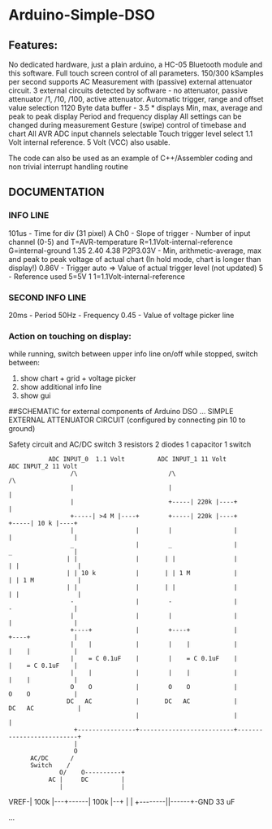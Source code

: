 # Arduino-Simple-DSO

##  Features:
No dedicated hardware, just a plain arduino, a HC-05 Bluetooth module and this software.
Full touch screen control of all parameters.
150/300 kSamples per second
supports AC Measurement with (passive) external attenuator circuit.
3 external circuits detected by software - no attenuator, passive attenuator /1, /10, /100, active attenuator.
Automatic trigger, range and offset value selection
1120 Byte data buffer - 3.5 * displays
Min, max, average and peak to peak display
Period and frequency display
All settings can be changed during measurement
Gesture (swipe) control of timebase and chart
All AVR ADC input channels selectable
Touch trigger level select
1.1 Volt internal reference. 5 Volt (VCC) also usable.

The code can also be used as an example of C++/Assembler coding
and non trivial interrupt handling routine

## DOCUMENTATION

### INFO LINE
101us  - Time for div (31 pixel)
A Ch0  - Slope of trigger
       - Number of input channel (0-5) and T=AVR-temperature R=1.1Volt-internal-reference G=internal-ground
1.35 2.40 4.38 P2P3.03V - Min, arithmetic-average, max and peak to peak voltage of actual chart (In hold mode, chart is longer than display!)
0.86V  - Trigger auto => Value of actual trigger level (not updated)
5      - Reference used 5=5V 1  1=1.1Volt-internal-reference

### SECOND INFO LINE
20ms  - Period
50Hz  - Frequency
0.45 - Value of voltage picker line

### Action on touching on display:
while running, switch between upper info line on/off
while stopped, switch between:
1. show chart + grid + voltage picker
2. show additional info line
3. show gui

##SCHEMATIC for external components of Arduino DSO
...
SIMPLE EXTERNAL ATTENUATOR CIRCUIT (configured by connecting pin 10 to ground)

Safety circuit and AC/DC switch
3 resistors   2 diodes   1 capacitor   1 switch

               ADC INPUT_0  1.1 Volt         ADC INPUT_1 11 Volt        ADC INPUT_2 11 Volt
                     /\                         /\                         /\
                     |                          |                          |
                     |                          +-----| 220k |----+        |
                     +-----| >4 M |----+        +-----| 220k |----+        +-----| 10 k |----+
                     |                 |        |                 |        |                 |
                     _                 |        _                 |        _                 |
                    | |                |       | |                |       | |                |
                    | | 10 k           |       | | 1 M            |       | | 1 M            |
                    | |                |       | |                |       | |                |
                     -                 |        -                 |        -                 |
                     |                 |        |                 |        |                 |
                     +----+            |        +----+            |        +----+            |
                     |    |            |        |    |            |        |    |            |
                     |    = C 0.1uF    |        |    = C 0.1uF    |        |    = C 0.1uF    |
                     |    |            |        |    |            |        |    |            |
                     O    O            |        O    O            |        O    O            |
                    DC   AC            |       DC   AC            |       DC   AC            |
                                       |                          |                          |
                      +----------------+--------------------------+--------------------------+
                      |
                      O
          AC/DC      /
          Switch    /
                  O/    O----------+
               AC |     DC         |
                  |                |
  VREF-| 100k |---+------| 100k |--+
                  |                |
                  +--------||------+-GND
                         33 uF

...
